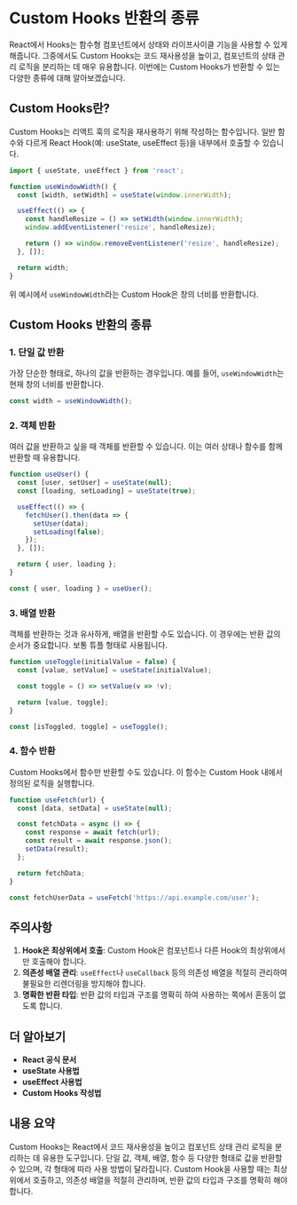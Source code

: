 # Custom Hooks 반환의 종류

React에서 Hooks는 함수형 컴포넌트에서 상태와 라이프사이클 기능을 사용할 수 있게 해줍니다. 그중에서도 Custom Hooks는 코드 재사용성을 높이고, 컴포넌트의 상태 관리 로직을 분리하는 데 매우 유용합니다. 이번에는 Custom Hooks가 반환할 수 있는 다양한 종류에 대해 알아보겠습니다.

## Custom Hooks란?

Custom Hooks는 리액트 훅의 로직을 재사용하기 위해 작성하는 함수입니다. 일반 함수와 다르게 React Hook(예: useState, useEffect 등)을 내부에서 호출할 수 있습니다. 

```jsx
import { useState, useEffect } from 'react';

function useWindowWidth() {
  const [width, setWidth] = useState(window.innerWidth);

  useEffect(() => {
    const handleResize = () => setWidth(window.innerWidth);
    window.addEventListener('resize', handleResize);

    return () => window.removeEventListener('resize', handleResize);
  }, []);

  return width;
}
```

위 예시에서 `useWindowWidth`라는 Custom Hook은 창의 너비를 반환합니다.

## Custom Hooks 반환의 종류

### 1. 단일 값 반환

가장 단순한 형태로, 하나의 값을 반환하는 경우입니다. 예를 들어, `useWindowWidth`는 현재 창의 너비를 반환합니다.

```jsx
const width = useWindowWidth();
```

### 2. 객체 반환

여러 값을 반환하고 싶을 때 객체를 반환할 수 있습니다. 이는 여러 상태나 함수를 함께 반환할 때 유용합니다.

```jsx
function useUser() {
  const [user, setUser] = useState(null);
  const [loading, setLoading] = useState(true);

  useEffect(() => {
    fetchUser().then(data => {
      setUser(data);
      setLoading(false);
    });
  }, []);

  return { user, loading };
}

const { user, loading } = useUser();
```

### 3. 배열 반환

객체를 반환하는 것과 유사하게, 배열을 반환할 수도 있습니다. 이 경우에는 반환 값의 순서가 중요합니다. 보통 튜플 형태로 사용됩니다.

```jsx
function useToggle(initialValue = false) {
  const [value, setValue] = useState(initialValue);

  const toggle = () => setValue(v => !v);

  return [value, toggle];
}

const [isToggled, toggle] = useToggle();
```

### 4. 함수 반환

Custom Hooks에서 함수만 반환할 수도 있습니다. 이 함수는 Custom Hook 내에서 정의된 로직을 실행합니다.

```jsx
function useFetch(url) {
  const [data, setData] = useState(null);

  const fetchData = async () => {
    const response = await fetch(url);
    const result = await response.json();
    setData(result);
  };

  return fetchData;
}

const fetchUserData = useFetch('https://api.example.com/user');
```

## 주의사항

1. **Hook은 최상위에서 호출**: Custom Hook은 컴포넌트나 다른 Hook의 최상위에서만 호출해야 합니다.
2. **의존성 배열 관리**: `useEffect`나 `useCallback` 등의 의존성 배열을 적절히 관리하여 불필요한 리렌더링을 방지해야 합니다.
3. **명확한 반환 타입**: 반환 값의 타입과 구조를 명확히 하여 사용하는 쪽에서 혼동이 없도록 합니다.

## 더 알아보기

- **React 공식 문서**
- **useState 사용법**
- **useEffect 사용법**
- **Custom Hooks 작성법**

## 내용 요약

Custom Hooks는 React에서 코드 재사용성을 높이고 컴포넌트 상태 관리 로직을 분리하는 데 유용한 도구입니다. 단일 값, 객체, 배열, 함수 등 다양한 형태로 값을 반환할 수 있으며, 각 형태에 따라 사용 방법이 달라집니다. Custom Hook을 사용할 때는 최상위에서 호출하고, 의존성 배열을 적절히 관리하며, 반환 값의 타입과 구조를 명확히 해야 합니다.